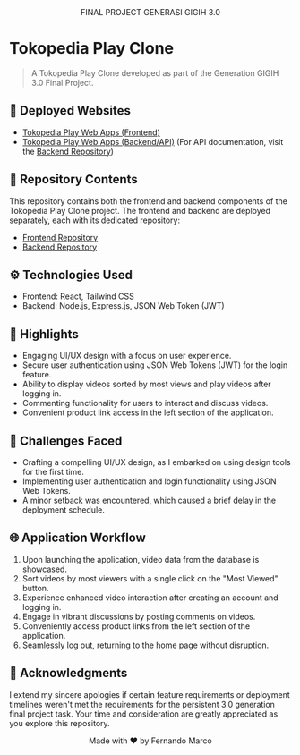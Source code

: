 <div align="center">
  FINAL PROJECT GENERASI GIGIH 3.0
</div>

# Tokopedia Play Clone

> A Tokopedia Play Clone developed as part of the Generation GIGIH 3.0 Final Project.

## 🚀 Deployed Websites

- [Tokopedia Play Web Apps (Frontend)](https://front-end-final-project-gg30.vercel.app/)
- [Tokopedia Play Web Apps (Backend/API)](https://back-end-final-project-gg30.vercel.app/)
  (For API documentation, visit the [Backend Repository](https://github.com/Marco3072003/back-end-final-project))

## 📁 Repository Contents

This repository contains both the frontend and backend components of the Tokopedia Play Clone project. The frontend and backend are deployed separately, each with its dedicated repository:

- [Frontend Repository](https://github.com/Marco3072003/front-end-final-project)
- [Backend Repository](https://github.com/Marco3072003/back-end-final-project)

## ⚙️ Technologies Used

- Frontend: React, Tailwind CSS
- Backend: Node.js, Express.js, JSON Web Token (JWT)

## 🌟 Highlights

- Engaging UI/UX design with a focus on user experience.
- Secure user authentication using JSON Web Tokens (JWT) for the login feature.
- Ability to display videos sorted by most views and play videos after logging in.
- Commenting functionality for users to interact and discuss videos.
- Convenient product link access in the left section of the application.

## 🧠 Challenges Faced

- Crafting a compelling UI/UX design, as I embarked on using design tools for the first time.
- Implementing user authentication and login functionality using JSON Web Tokens.
- A minor setback was encountered, which caused a brief delay in the deployment schedule.

## 🌐 Application Workflow

1. Upon launching the application, video data from the database is showcased.
2. Sort videos by most viewers with a single click on the "Most Viewed" button.
3. Experience enhanced video interaction after creating an account and logging in.
4. Engage in vibrant discussions by posting comments on videos.
5. Conveniently access product links from the left section of the application.
6. Seamlessly log out, returning to the home page without disruption.

## 🙏 Acknowledgments

I extend my sincere apologies if certain feature requirements or deployment timelines weren't met the requirements for the persistent 3.0 generation final project task. Your time and consideration are greatly appreciated as you explore this repository.

<div align="center">
  Made with ❤️ by Fernando Marco
</div>
